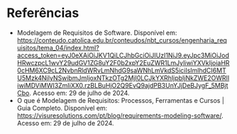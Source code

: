 # Referências

- Modelagem de Requisitos de Software. Disponível em: <https://conteudo.catolica.edu.br/conteudos/nbt_cursos/engenharia_requisitos/tema_04/index.html?access_token=eyJ0eXAiOiJKV1QiLCJhbGciOiJIUzI1NiJ9.eyJpc3MiOiJodHRwczpcL1wvY29udGV1ZG8uY2F0b2xpY2EuZWR1LmJyIiwiYXVkIjoiaHR0cHM6XC9cL2NvbnRldWRvLmNhdG9saWNhLmVkdS5iciIsImlhdCI6MTU5Mzk4NjIyNSwibmJmIjoxNTkzOTg2MjI0LCJkYXRhIjpbIjNkZWE2OWRlIiwiMDViMWI3ZmIiXX0.rzBLBuHjO2Q9EvQ9ajdPB3UnYJjDeBJygF_5MBjtCbo>. Acesso em: 29 de julho de 2024.
- O que é Modelagem de Requisitos: Processos, Ferramentas e Cursos | Guia Completo. Disponível em: <https://visuresolutions.com/pt/blog/requirements-modeling-software/>. Acesso em: 29 de julho de 2024.
